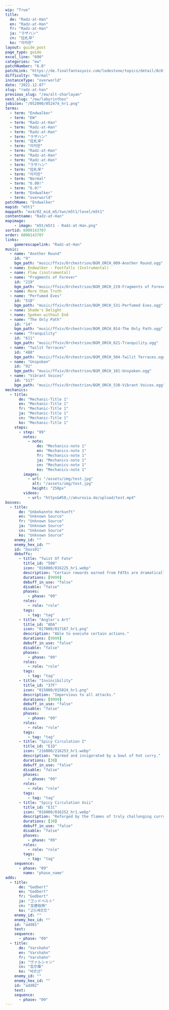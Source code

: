 ```yaml
---
wip: "True"
title:
  de: "Radz-at-Han"
  en: "Radz-at-Han"
  fr: "Radz-at-Han"
  ja: "ラザハン"
  cn: "拉札罕"
  ko: "라자한"
layout: guide_post
page_type: guide
excel_line: "600"
categories: "ew"
patchNumber: "6.0"
patchLink: "https://de.finalfantasyxiv.com/lodestone/topics/detail/8c0146ce7f89035f0f27dcad1edcf30d3037fcf5"
difficulty: "Normal"
instanceType: "overworld"
date: "2021.12.07"
slug: "radz-at-han"
previous_slug: "/ew/alt-sharlayan"
next_slug: "/ew/labyrinthos"
jobicon: "/052000/052474_hr1.png"
terms:
  - term: "Endwalker"
  - term: "EW"
  - term: "Radz-at-Han"
  - term: "Radz-at-Han"
  - term: "Radz-at-Han"
  - term: "ラザハン"
  - term: "拉札罕"
  - term: "라자한"
  - term: "Radz-at-Han"
  - term: "Radz-at-Han"
  - term: "Radz-at-Han"
  - term: "ラザハン"
  - term: "拉札罕"
  - term: "라자한"
  - term: "Normal"
  - term: "6.00!"
  - term: "6.0!"
  - term: "Endwalker"
  - term: "overworld"
patchName: "Endwalker"
mapid: "m5t1"
mappath: "ex4/02_mid_m5/twn/m5t1/level/m5t1"
contentname: "Radz-at-Han"
mapimage:
    - image: "m5t/m5t1 - Radz-at-Han.png"
sortid: 6000143707
order: 6000143707
links:
    gamerescapelink: "Radz-at-Han"
music:
  - name: "Another Round"
    id: "9"
    bgm_path: "music/ffxiv/Orchestrion/BGM_ORCH_009-Another Round.ogg"
  - name: Endwalker - Footfalls (Instrumental)
  - name: Flow (instrumental)
  - name: "Fragments of Forever"
    id: "219"
    bgm_path: "music/ffxiv/Orchestrion/BGM_ORCH_219-Fragments of Forever.ogg"
  - name: More than Truth
  - name: "Perfumed Eves"
    id: "518"
    bgm_path: "music/ffxiv/Orchestrion/BGM_ORCH_531-Perfumed Eves.ogg"
  - name: Shade's Delight
  - name: Spoken without End
  - name: "The Only Path"
    id: "14"
    bgm_path: "music/ffxiv/Orchestrion/BGM_ORCH_014-The Only Path.ogg"
  - name: "Tranquility"
    id: "611"
    bgm_path: "music/ffxiv/Orchestrion/BGM_ORCH_621-Tranquility.ogg"
  - name: "Twilit Terraces"
    id: "488"
    bgm_path: "music/ffxiv/Orchestrion/BGM_ORCH_504-Twilit Terraces.ogg"
  - name: "Unspoken"
    id: "92"
    bgm_path: "music/ffxiv/Orchestrion/BGM_ORCH_101-Unspoken.ogg"
  - name: "Vibrant Voices"
    id: "517"
    bgm_path: "music/ffxiv/Orchestrion/BGM_ORCH_530-Vibrant Voices.ogg"
mechanics:
  - title:
      de: "Mechanic-Title 1"
      en: "Mechanic-Title 1"
      fr: "Mechanic-Title 1"
      ja: "Mechanic-Title 1"
      cn: "Mechanic-Title 1"
      ko: "Mechanic-Title 1"
    steps:
      - step: "09"
        notes:
          - note:
              de: "Mechanics-note 1"
              en: "Mechanics-note 1"
              fr: "Mechanics-note 1"
              ja: "Mechanics-note 1"
              cn: "Mechanics-note 1"
              ko: "Mechanics-note 1"
        images:
          - url: "/assets/img/test.jpg"
            alt: "/assets/img/test.jpg"
            height: "250px"
        videos:
          - url: "https&#58;//akurosia.de/upload/test.mp4"
bosses:
  - title:
      de: "Unbekannte Herkunft"
      en: "Unknown Source"
      fr: "Unknown Source"
      ja: "Unknown Source"
      cn: "Unknown Source"
      ko: "Unknown Source"
    enemy_id: ""
    enemy_hex_id: ""
    id: "boss01"
    debuffs:
      - title: "Twist Of Fate"
        title_id: "508"
        icon: "016000/016225_hr1.webp"
        description: "Certain rewards earned from FATEs are dramatically increased."
        durations: [9999]
        debuff_in_use: "false"
        disable: "false"
        phases:
          - phase: "09"
        roles:
          - role: "role"
        tags:
          - tag: "tag"
      - title: "Angler's Art"
        title_id: "ADA"
        icon: "017000/017167_hr1.png"
        description: "Able to execute certain actions."
        durations: [9999]
        debuff_in_use: "false"
        disable: "false"
        phases:
          - phase: "09"
        roles:
          - role: "role"
        tags:
          - tag: "tag"
      - title: "Invincibility"
        title_id: "37F"
        icon: "015000/015024_hr1.png"
        description: "Impervious to all attacks."
        durations: [9999]
        debuff_in_use: "false"
        disable: "false"
        phases:
          - phase: "09"
        roles:
          - role: "role"
        tags:
          - tag: "tag"
      - title: "Spicy Circulation I"
        title_id: "E1D"
        icon: "216000/216253_hr1.webp"
        description: "Warmed and invigorated by a bowl of hot curry."
        durations: [30]
        debuff_in_use: "false"
        disable: "false"
        phases:
          - phase: "09"
        roles:
          - role: "role"
        tags:
          - tag: "tag"
      - title: "Spicy Circulation Xxii"
        title_id: "E1C"
        icon: "016000/016252_hr1.webp"
        description: "Reforged by the flames of truly challenging curry."
        durations: [30]
        debuff_in_use: "false"
        disable: "false"
        phases:
          - phase: "09"
        roles:
          - role: "role"
        tags:
          - tag: "tag"
    sequence:
      - phase: "09"
        name: "phase_name"
adds:
  - title:
      de: "Godbert"
      en: "Godbert"
      fr: "Godbert"
      ja: "ゴッドベルト"
      cn: "戈德伯特"
      ko: "고드베르트"
    enemy_id: ""
    enemy_hex_id: ""
    id: "add01"
    text:
    sequence:
      - phase: "09"
  - title:
      de: "Varshahn"
      en: "Varshahn"
      fr: "Varshahn"
      ja: "ヴァルシャン"
      cn: "瓦尔桑"
      ko: "바르샨"
    enemy_id: ""
    enemy_hex_id: ""
    id: "add02"
    text:
    sequence:
      - phase: "09"
---
```

